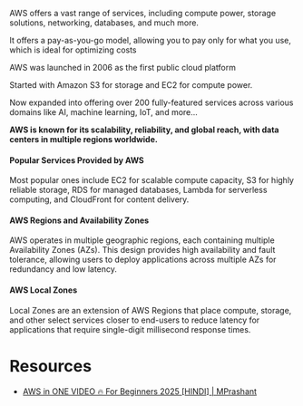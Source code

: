AWS offers a vast range of services, including compute power, storage solutions, networking, databases, and much more.

It offers a pay-as-you-go model, allowing you to pay only for what you use, which is ideal for optimizing costs

AWS was launched in 2006 as the first public cloud platform

Started with Amazon S3 for storage and EC2 for compute power.

Now expanded into offering over 200 fully-featured services across various domains like AI, machine learning, IoT, and 
more...

**AWS is known for its scalability, reliability, and global reach, with data centers in multiple regions worldwide.**

#### Popular Services Provided by AWS
Most popular ones include EC2 for scalable compute capacity, S3 for highly reliable storage, RDS for managed databases, 
Lambda for serverless computing, and CloudFront for content delivery.


#### AWS Regions and Availability Zones
AWS operates in multiple geographic regions, each containing multiple Availability Zones (AZs).
This design provides high availability and fault tolerance, allowing users to deploy applications across multiple AZs
for redundancy and low latency.

#### AWS Local Zones
Local Zones are an extension of AWS Regions that place compute, storage, and other select services closer to end-users
to reduce latency for applications that require single-digit millisecond response times.



# Resources
* [AWS in ONE VIDEO 🔥 For Beginners 2025 [HINDI] | MPrashant](https://www.youtube.com/watch?v=N4sJj-SxX00)
